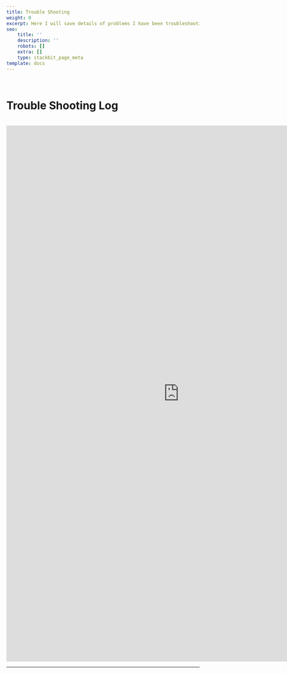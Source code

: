 ```yaml
---
title: Trouble Shooting
weight: 0
excerpt: Here I will save details of problems I have been troubleshooting.
seo:
    title: ''
    description: ''
    robots: []
    extra: []
    type: stackbit_page_meta
template: docs
---
```



<br>
<h1>  Trouble Shooting Log </h1>
<br>
<iframe sandbox="allow-scripts" style="resize:both; overflow:scroll;"    width="900" height="1400" frameborder="0" scrolling="no" src="https://onedrive.live.com/embed?resid=D21009FDD967A241%21538628&authkey=%21AB8fPL3wSKz3AxU&em=2&AllowTyping=True&wdHideGridlines=True&wdHideHeaders=True&wdDownloadButton=True&wdInConfigurator=True"></iframe>

<br>
<hr>
<br>
